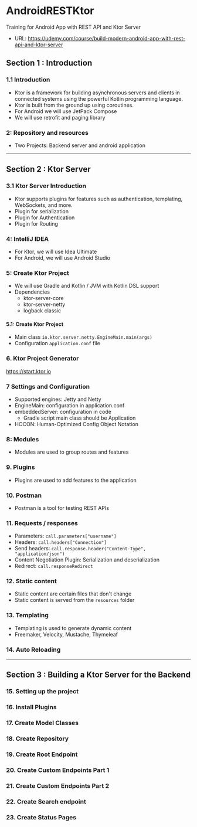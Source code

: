 # AndroidRESTKtor
Training for Android App with REST API and Ktor Server

- URL: https://udemy.com/course/build-modern-android-app-with-rest-api-and-ktor-server


## Section 1 : Introduction

### 1.1 Introduction

- Ktor is a framework for building asynchronous servers and clients in connected systems using the powerful Kotlin programming language.
- Ktor is built from the ground up using coroutines.
- For Android we will use JetPack Compose
- We will use retrofit and paging library

### 2: Repository and resources 

- Two Projects: Backend server and android application

---

## Section 2 : Ktor Server

### 3.1 Ktor Server Introduction
- Ktor supports plugins for features such as authentication, templating, WebSockets, and more.
- Plugin for serialization
- Plugin for Authentication
- Plugin for Routing

### 4: IntelliJ IDEA

- For Ktor, we will use Idea Ultimate
- For Android, we will use Android Studio
 

### 5: Create Ktor Project

- We will use Gradle and Kotlin / JVM with Kotlin DSL support
- Dependencies
  - ktor-server-core
  - ktor-server-netty
  - logback classic

#### 5.1: Create Ktor Project
- Main class `io.ktor.server.netty.EngineMain.main(args)`
- Configuration `application.conf` file

### 6. Ktor Project Generator

https://start.ktor.io

### 7 Settings and Configuration

- Supported engines: Jetty and Netty
- EngineMain: configuration in application.conf
- embeddedServer: configuration in code
  - Gradle script main class should be Application
- HOCON: Human-Optimized Config Object Notation

### 8: Modules

- Modules are used to group routes and features

### 9. Plugins

- Plugins are used to add features to the application

### 10. Postman

- Postman is a tool for testing REST APIs
 

### 11. Requests / responses
- Parameters: `call.parameters["username"]`
- Headers: `call.headers["Connection"]`
- Send headers: `call.response.header("Content-Type", "application/json")`
- Content Negotiation Plugin: Serialization and deserialization
- Redirect: `call.responseRedirect`

### 12. Static content

- Static content are certain files that don't change
- Static content is served from the `resources` folder

### 13. Templating

- Templating is used to generate dynamic content
- Freemaker, Velocity, Mustache, Thymeleaf

### 14. Auto Reloading


--- 

## Section 3 : Building a Ktor Server for the Backend

### 15. Setting up the project

### 16. Install Plugins

### 17. Create Model Classes

### 18. Create Repository

### 19. Create Root Endpoint

### 20. Create Custom Endpoints Part 1

### 21. Create Custom Endpoints Part 2   

### 22. Create Search endpoint

### 23. Create Status Pages